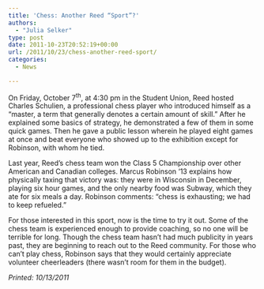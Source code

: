 ```yaml
---
title: 'Chess: Another Reed “Sport”?'
authors: 
  - "Julia Selker"
type: post
date: 2011-10-23T20:52:19+00:00
url: /2011/10/23/chess-another-reed-sport/
categories:
  - News

---
```

On Friday, October 7<sup>th</sup>, at 4:30 pm in the Student Union, Reed hosted Charles Schulien, a professional chess player who introduced himself as a “master, a term that generally denotes a certain amount of skill.” After he explained some basics of strategy, he demonstrated a few of them in some quick games. Then he gave a public lesson wherein he played eight games at once and beat everyone who showed up to the exhibition except for Robinson, with whom he tied.

Last year, Reed’s chess team won the Class 5 Championship over other American and Canadian colleges. Marcus Robinson ‘13 explains how physically taxing that victory was: they were in Wisconsin in December, playing six hour games, and the only nearby food was Subway, which they ate for six meals a day. Robinson comments: “chess is exhausting; we had to keep refueled.”

For those interested in this sport, now is the time to try it out. Some of the chess team is experienced enough to provide coaching, so no one will be terrible for long. Though the chess team hasn’t had much publicity in years past, they are beginning to reach out to the Reed community. For those who can’t play chess, Robinson says that they would certainly appreciate volunteer cheerleaders (there wasn’t room for them in the budget).

_Printed: 10/13/2011_
